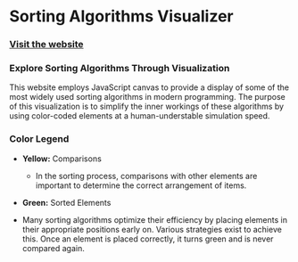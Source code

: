 # Sorting Algorithms Visualizer

### [Visit the website](https://frociac.github.io/Sorting-Algorithms-Visualizer "Sorting Algorithms Visualizer")

### Explore Sorting Algorithms Through Visualization
This website employs JavaScript canvas to provide a display of some of the most widely used sorting algorithms in modern programming. The purpose of this visualization is to simplify the inner workings of these algorithms by using color-coded elements at a human-understable simulation speed.

### Color Legend
- **Yellow:** Comparisons
  - In the sorting process, comparisons with other elements are important to determine the correct arrangement of items.

- **Green:** Sorted Elements
 - Many sorting algorithms optimize their efficiency by placing elements in their appropriate positions early on. Various strategies exist to achieve this. Once an element is placed correctly, it turns green and is never compared again.
